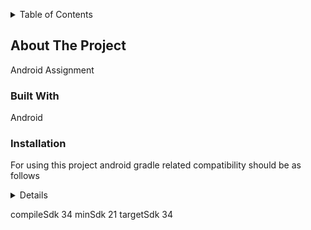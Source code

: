 <a name="readme-top"></a>

<details>
  <summary>Table of Contents</summary>
  <ol>
    <li>
      <a href="#about-the-project">About The Project</a>
      <ul>
        <li><a href="#built-with">Built With</a></li>
        <li><a href="#installation">Installation</a></li>
      </ul>
    </li>
  </ol>
</details>

<!-- ABOUT THE PROJECT -->
## About The Project

Android Assignment

### Built With

Android

### Installation

For using this project android gradle related compatibility should be as follows 

<details>
  <ul>
        <li><a href="#built-with">Built With</a></li>
        <li><a href="#installation">Installation</a></li>
      </ul>
</details>

compileSdk 34
minSdk 21
targetSdk 34


